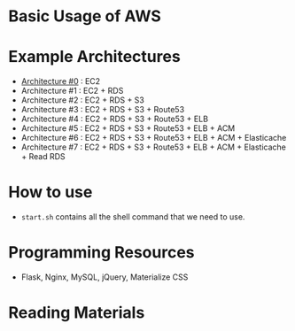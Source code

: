 # Basic Usage of AWS

# Example Architectures
- [Architecture #0](architecture0) : EC2
- Architecture #1 : EC2 + RDS
- Architecture #2 : EC2 + RDS + S3
- Architecture #3 : EC2 + RDS + S3 + Route53
- Architecture #4 : EC2 + RDS + S3 + Route53 + ELB
- Architecture #5 : EC2 + RDS + S3 + Route53 + ELB + ACM
- Architecture #6 : EC2 + RDS + S3 + Route53 + ELB + ACM + Elasticache
- Architecture #7 : EC2 + RDS + S3 + Route53 + ELB + ACM + Elasticache + Read RDS

# How to use
* `start.sh` contains all the shell command that we need to use.

# Programming Resources
- Flask, Nginx, MySQL, jQuery, Materialize CSS
# Reading Materials
